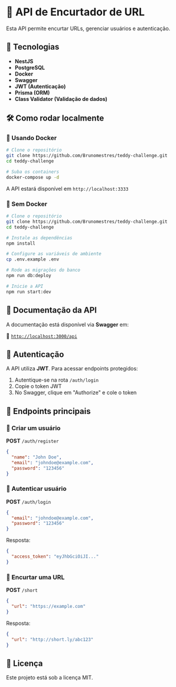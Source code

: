 # 📌 API de Encurtador de URL

Esta API permite encurtar URLs, gerenciar usuários e autenticação.

## 🚀 Tecnologias

- **NestJS**  
- **PostgreSQL**  
- **Docker**  
- **Swagger**  
- **JWT (Autenticação)**  
- **Prisma (ORM)**  
- **Class Validator (Validação de dados)**  

## 🛠️ Como rodar localmente

### 🔹 Usando Docker

```sh
# Clone o repositório
git clone https://github.com/Brunomestres/teddy-challenge.git
cd teddy-challenge

# Suba os containers
docker-compose up -d
```
A API estará disponível em `http://localhost:3333`

### 🔹 Sem Docker

```sh
# Clone o repositório
git clone https://github.com/Brunomestres/teddy-challenge.git
cd teddy-challenge

# Instale as dependências
npm install

# Configure as variáveis de ambiente
cp .env.example .env

# Rode as migrações do banco
npm run db:deploy

# Inicie a API
npm run start:dev
```

## 📖 Documentação da API

A documentação está disponível via **Swagger** em:

🔗 [`http://localhost:3000/api`](http://localhost:3000/api)

## 🔐 Autenticação

A API utiliza **JWT**. Para acessar endpoints protegidos:

1. Autentique-se na rota `/auth/login`
2. Copie o token JWT
3. No Swagger, clique em "Authorize" e cole o token

## 📌 Endpoints principais

### 🔹 Criar um usuário

**POST** `/auth/register`

```json
{
  "name": "John Doe",
  "email": "johndoe@example.com",
  "password": "123456"
}
```

### 🔹 Autenticar usuário

**POST** `/auth/login`

```json
{
  "email": "johndoe@example.com",
  "password": "123456"
}
```

Resposta:

```json
{
  "access_token": "eyJhbGciOiJI..."
}
```

### 🔹 Encurtar uma URL

**POST** `/short`

```json
{
  "url": "https://example.com"
}
```

Resposta:

```json
{
  "url": "http://short.ly/abc123"
}
```

## 📜 Licença

Este projeto está sob a licença MIT.
